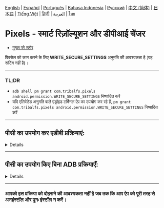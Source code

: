 [English](../../README.md) | [Español](../es/README.md)
| [Português](../pt/README.md) | [Bahasa Indonesia](../in/README.md)
| [Русский](../ru/README.md) | [中文 (简体)](../zh-rCN/README.md)
| [日本語](../ja-rJP/README.md) | [Tiếng Việt](../vi/README.md)
| <u>[हिन्दी](README.md)</u> | [العربية](../ar/README.md) | [ไทย](../th/README.md)

# Pixels - स्मार्ट रिज़ॉल्यूशन और डीपीआई चेंजर

* [गूगल प्ले स्टोर](https://play.google.com/store/apps/details?id=com.tribalfs.pixels)

पिक्सेल को काम करने के लिए **WRITE_SECURE_SETTINGS** अनुमति की आवश्यकता है (यह रूटिंग नहीं है)।

----------------------

### TL;DR

* `adb shell pm grant com.tribalfs.pixels android.permission.WRITE_SECURE_SETTINGS` निष्पादित करें
* यदि एलिवेटेड अनुमति वाले एंड्रॉइड टर्मिनल ऐप का उपयोग कर रहे हैं,
  `pm grant com.tribalfs.pixels android.permission.WRITE_SECURE_SETTINGS` निष्पादित करें

----------------------

पीसी का उपयोग कर एडीबी प्रक्रियाएं:
----------------------

<details>

### 1. फोन की सेटिंग्स में डेवलपर मोड सक्षम करें

<details>

* डेवलपर विकल्प सक्षम करने के लिए _सेटिंग्स_ > _फोन के बारे में_ > _सॉफ्टवेयर जानकारी_ पर जाएं और
  _बिल्ड नंबर_ पर क्रमिक रूप से सात (7) बार टैप करें।

  <img src="res/about_phone.jpg" width=320 height=640 alt="फोन के बारे में">

</details>

### 2. यूएसबी डिबगिंग सक्षम करें

<details>

* _सेटिंग्स_ > _डेवलपर विकल्प_ पर जाएं (पुराने एंड्रॉइड संस्करणों पर _सेटिंग्स_ > _सिस्टम_ > _डेवलपर
  विकल्प_ हो सकता है
  ), नीचे स्क्रॉल करें और _यूएसबी डिबगिंग_ विकल्प खोजें।

  <img src="res/usb_debugging.jpg" width=320 height=640 alt="एडीबी">

#### MIUI जैसे कुछ उपकरणों के लिए नोट्स:

* यदि डेवलपर विकल्प में मौजूद हो तो _सुरक्षा सेटिंग्स के लिए यूएसबी डिबगिंग_ भी चालू करें।

* यदि डेवलपर विकल्पों में मौजूद हो तो _अनुमति निगरानी अक्षम करें_ विकल्प चालू करें। रिबूट आवश्यक है।

</details>

### 3. अपने कंप्यूटर पर एडीबी डाउनलोड करें

<details>

* अपने कंप्यूटर पर एडीबी (प्लेटफॉर्म-टूल्स) डाउनलोड करें:
  [विंडोज](https://dl.google.com/android/repository/platform-tools-latest-windows.zip) के लिए |
  [मैक](https://dl.google.com/android/repository/platform-tools-latest-darwin.zip) के लिए |
  [लिनक्स](https://dl.google.com/android/repository/platform-tools-latest-linux.zip) के लिए

* डाउनलोड की गई ज़िप फ़ाइल निकालें।

</details>

### 4. के अंदर नेविगेट करें

`platform-tools` फ़ोल्डर जिसे आपने विंडोज एक्सप्लोरर या फाइंडर (macOS) पर निकाला है

### 5. कमांड-लाइन इंटरफ़ेस खोलना

  <details>

#### विंडोज के लिए: सीएमडी खोलें

* एड्रेस बार में `cmd` टाइप करें और एंटर दबाएं। यह विंडोज कमांड प्रॉम्प्ट
  एप्लिकेशन खोलेगा।

  ![ओपनिंग_सीएमडी](res/opening_cmd.png)

#### MacOS के लिए: टर्मिनल खोलें

* लॉन्चपैड से `टर्मिनल` खोजें और इसे चलाएं।

* `sudo -s` चलाएं और अपना उपयोगकर्ता पासवर्ड टाइप करें। **टर्मिनल यह प्रदर्शित नहीं करेगा कि आप
  कितने वर्ण
  टाइप करते हैं, यह खाली रहेगा।**

* `export PATH=.:$PATH` चलाएं

**इसके बिना, आपको `adb: command not found` त्रुटियां मिलेंगी।**

</details>

### 6. अपने फोन को अपने कंप्यूटर से कनेक्ट करना

  <details>

* यदि आपका फोन पहली बार यूएसबी डिबगिंग मोड पर कनेक्ट हो रहा है तो _यूएसबी डिबगिंग की अनुमति दें_ का
  संकेत देगा
  । _अनुमति दें_ या _ठीक है_ पर टैप करें।
* आप _इस कंप्यूटर से हमेशा अनुमति दें_ को चेक कर सकते हैं (यूएसबी डिबगिंग को सक्षम रखने के बारे में
  इस ट्यूटोरियल के अंत में नोट देखें)।

  <img src="res/usb_debugging_prompt.jpg" width=320 height=640 alt="एडीबी प्रॉम्प्ट">

* निम्नलिखित कमांड दर्ज करके कनेक्शन की जांच करें और उसके बाद एंटर दबाएं। यदि सफलतापूर्वक कनेक्ट हो
  गया है तो इसे आपकी
  डिवाइस आईडी दिखानी चाहिए।

> ```adb devices```

![6](res/adb_devices.png)

#### macOS के लिए: ```./adb devices ```

* यदि आपका डिवाइस आपके कंप्यूटर से कनेक्ट होने में विफल रहता है, तो इसे किसी भिन्न यूएसबी पोर्ट से
  कनेक्ट करने का प्रयास करें और/या
  एक भिन्न यूएसबी डेटा केबल का उपयोग करें। यदि अभी भी कनेक्ट नहीं हो रहा है, तो संभवतः आपके कंप्यूटर
  में
  आपके फोन के लिए यूएसबी ड्राइवर नहीं है।
  [ओईएम यूएसबी ड्राइवर डाउनलोड करने के लिए यहां देखें](https://developer.android.com/studio/run/oem-usb#Drivers)।
  एक बार स्थापित हो जाने पर, अपने पीसी को रीबूट करें और चरण संख्या 6 को फिर से करें।

</details>

### 7. पिक्सेल को WRITE_SECURE_SETTINGS अनुमति का वास्तविक अनुदान

  <details>

* सफलतापूर्वक कनेक्ट होने पर, निम्न कमांड दर्ज करें और एंटर दबाएं। आप नीचे दिए गए कमांड को कॉपी कर
  सकते हैं
  । यदि कमांड ठीक से निष्पादित होता है, तो यह रिक्त वापस आ जाएगा।

> ```adb shell pm grant com.tribalfs.pixels android.permission.WRITE_SECURE_SETTINGS```

* यदि यह `adb.exe: more than one device/emulator...` संकेत देता है, तो इसके बजाय निम्नलिखित
  निष्पादित करें:

>
```adb -s [चरण 6 में दिखाई गई डिवाइस आईडी] shell pm grant com.tribalfs.pixels android.permission.WRITE_SECURE_SETTINGS```

![6](res/write_secure_settings.png)

#### macOS के लिए:

```./adb shell pm grant com.tribalfs.pixels android.permission.WRITE_SECURE_SETTINGS ```

#### MIUI, वनप्लस और कुछ अन्य उपकरणों के लिए नोट

यदि आपको `java.lang.SecurityException: grantRuntimePermission` त्रुटि मिलती है, तो इन चरणों का पालन
करें:

1. _सेटिंग्स_ > _डेवलपर विकल्प_ पर जाएं ( _सेटिंग्स_ > _सिस्टम_ > _डेवलपर विकल्प_ हो सकता है
2. नीचे स्क्रॉल करें और **यूएसबी डिबगिंग (सुरक्षा सेटिंग्स)** सक्षम करें
3. यदि कोई _सावधानी संवाद_ प्रकट होता है, तो आगे बढ़ने के लिए उसके चरणों का पालन करें।
4. अपने डिवाइस को रीबूट करें और फिर से अनुभाग 7 के चरणों का प्रयास करें।

**बस इतना ही!**
</details>

#### अब आप यूएसबी डिबगिंग सेटिंग्स को अक्षम कर सकते हैं

* **महत्वपूर्ण**: यदि आप अपने
  डिवाइस पर विदेशी स्क्रीन रिज़ॉल्यूशन (ओं) को आज़माना चाहते हैं जो संभावित रूप से सिस्टम को क्रैश
  कर सकता है तो यूएसबी डिबगिंग को सक्षम रखें। चरण 6 में _इस कंप्यूटर से हमेशा अनुमति दें_ को चेक
  किया जाना चाहिए
  । स्क्रीन रिज़ॉल्यूशन रीसेट करने के लिए एडीबी कमांड: `adb shell wm size reset`
  और `adb shell wm density reset`।

* यदि आपको यूएसबी डिबगिंग की आवश्यकता नहीं है, तो अब आप संभावित
  अवांछित पहुंच से बचने के लिए यूएसबी डिबगिंग सेटिंग्स को अक्षम कर सकते हैं।

* _सेटिंग्स_ > _डेवलपर विकल्प_ पर जाएं, एक पृष्ठ नीचे स्क्रॉल करें और _यूएसबी डिबगिंग_ विकल्प को *
  *अक्षम** करें
  ।

----------------------
[वीडियो गाइड](https://youtu.be/hKxc8wqanxA)

</details>

----------------------

पीसी का उपयोग किए बिना ADB प्रक्रियाएँ:
----------------------
<details>

### विकल्प 1: आप [Shizuku](https://play.google.com/store/apps/details?id=moe.shizuku.privileged.api) इंस्टॉल कर सकते हैं

और दिए गए निर्देशों का पालन करके इसे सक्रिय कर सकते हैं।  
इसके बाद, _Pixels_ ऐप पर वापस जाएँ और रेज़ोल्यूशन लागू करके इसे अनुमति दें।

### विकल्प 2: आप [LADB](https://github.com/tribalfs/LADB/releases) इंस्टॉल कर सकते हैं

इसकी सेटअप गाइड का पालन करें और निम्नलिखित कमांड चलाएँ:

`pm grant com.tribalfs.pixels android.permission.WRITE_SECURE_SETTINGS`

**नोट:** इसके लिए Wi-Fi नेटवर्क से कनेक्शन आवश्यक है।  
यदि `java.lang.SecurityException` त्रुटि आती है, तो ऊपर दिए गए **स्टेप 2** के नोट्स की जाँच करें।  
**महत्वपूर्ण:** कभी-कभी **LADB** को काम करने के लिए कई बार प्रयास करना पड़ता है, और यह सभी उपकरणों
पर काम नहीं कर सकता।
[वीडियो वॉकथ्रू](https://youtu.be/gdPHB9ru238)

</details>


----------------------

### आपको इस प्रक्रिया को दोहराने की आवश्यकता नहीं है जब तक कि आप ऐप को पूरी तरह से अनइंस्टॉल और पुनः इंस्टॉल न करें।


